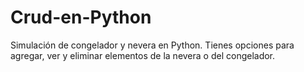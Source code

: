 # Crud-en-Python
Simulación de congelador y nevera en Python. Tienes opciones para agregar, ver y eliminar elementos de la nevera o del congelador.
